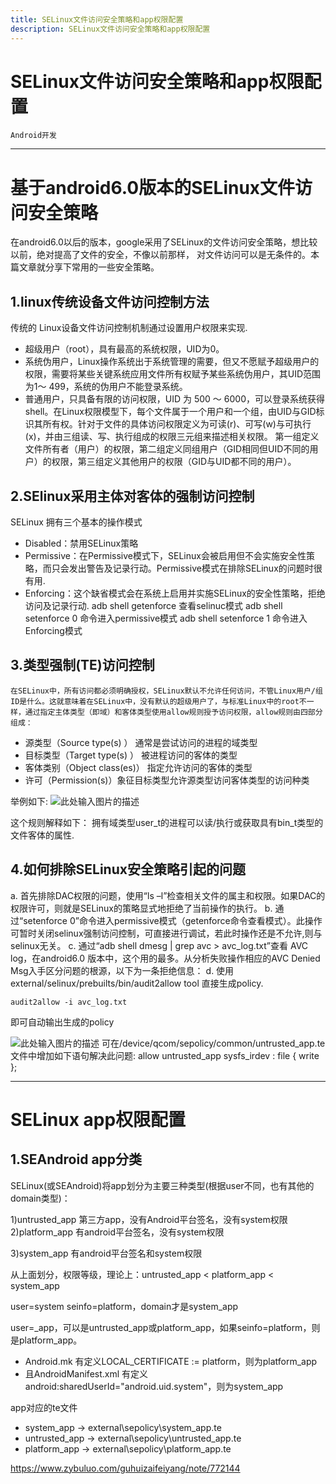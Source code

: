 ```yaml
---
title: SELinux文件访问安全策略和app权限配置
description: SELinux文件访问安全策略和app权限配置
---
```


# SELinux文件访问安全策略和app权限配置

```
Android开发
```

------



# 基于android6.0版本的SELinux文件访问安全策略

在android6.0以后的版本，google采用了SELinux的文件访问安全策略，想比较以前，绝对提高了文件的安全，不像以前那样， 
对文件访问可以是无条件的。本篇文章就分享下常用的一些安全策略。



## 1.linux传统设备文件访问控制方法

传统的 Linux设备文件访问控制机制通过设置用户权限来实现.

- 超级用户（root），具有最高的系统权限，UID为0。
- 系统伪用户，Linux操作系统出于系统管理的需要，但又不愿赋予超级用户的权限，需要将某些关键系统应用文件所有权赋予某些系统伪用户，其UID范围为1～ 499，系统的伪用户不能登录系统。
- 普通用户，只具备有限的访问权限，UID 为 500 ～ 6000，可以登录系统获得shell。在Linux权限模型下，每个文件属于一个用户和一个组，由UID与GID标识其所有权。针对于文件的具体访问权限定义为可读(r)、可写(w)与可执行(x)，并由三组读、写、执行组成的权限三元组来描述相关权限。 
  第一组定义文件所有者（用户）的权限，第二组定义同组用户（GID相同但UID不同的用户）的权限，第三组定义其他用户的权限（GID与UID都不同的用户）。



## 2.SElinux采用主体对客体的强制访问控制

SELinux 拥有三个基本的操作模式

- Disabled：禁用SELinux策略
- Permissive：在Permissive模式下，SELinux会被启用但不会实施安全性策略，而只会发出警告及记录行动。Permissive模式在排除SELinux的问题时很有用.
- Enforcing：这个缺省模式会在系统上启用并实施SELinux的安全性策略，拒绝访问及记录行动. 
  adb shell getenforce 查看selinuc模式 
  adb shell setenforce 0 命令进入permissive模式 
  adb shell setenforce 1 命令进入Enforcing模式



## 3.类型强制(TE)访问控制

```
在SELinux中，所有访问都必须明确授权，SELinux默认不允许任何访问，不管Linux用户/组ID是什么。这就意味着在SELinux中，没有默认的超级用户了，与标准Linux中的root不一样，通过指定主体类型（即域）和客体类型使用allow规则授予访问权限，allow规则由四部分组成：
```

- 源类型（Source type(s) ） 通常是尝试访问的进程的域类型
- 目标类型（Target type(s) ） 被进程访问的客体的类型
- 客体类别（Object class(es)） 指定允许访问的客体的类型
- 许可（Permission(s)）象征目标类型允许源类型访问客体类型的访问种类

举例如下: 
![此处输入图片的描述](http://blog.chinaunix.net/attachment/201609/2/7213935_1472782105wTR1.png)

这个规则解释如下： 
拥有域类型user_t的进程可以读/执行或获取具有bin_t类型的文件客体的属性.



## 4.如何排除SELinux安全策略引起的问题

a. 首先排除DAC权限的问题，使用“ls –l”检查相关文件的属主和权限。如果DAC的权限许可，则就是SELinux的策略显式地拒绝了当前操作的执行。 
b. 通过“setenforce 0”命令进入permissive模式（getenforce命令查看模式）。此操作可暂时关闭selinux强制访问控制，可直接进行调试，若此时操作还是不允许,则与selinux无关。 
c. 通过“adb shell dmesg | grep avc > avc_log.txt”查看 AVC log，在android6.0 版本中，这个用的最多。从分析失败操作相应的AVC Denied Msg入手区分问题的根源，以下为一条拒绝信息： 
d. 使用 external/selinux/prebuilts/bin/audit2allow tool 直接生成policy. 



```
audit2allow -i avc_log.txt  
```

即可自动输出生成的policy

![此处输入图片的描述](http://blog.chinaunix.net/attachment/201609/2/7213935_1472782299ZQBs.png) 
可在/device/qcom/sepolicy/common/untrusted_app.te文件中增加如下语句解决此问题: 
allow untrusted_app sysfs_irdev : file { write };



------



# SELinux app权限配置



## 1.SEAndroid app分类

SELinux(或SEAndroid)将app划分为主要三种类型(根据user不同，也有其他的domain类型)：

1)untrusted_app 第三方app，没有Android平台签名，没有system权限 
2)platform_app 有android平台签名，没有system权限

3)system_app 有android平台签名和system权限

从上面划分，权限等级，理论上：untrusted_app < platform_app < system_app

user=system seinfo=platform，domain才是system_app

user=_app，可以是untrusted_app或platform_app，如果seinfo=platform，则是platform_app。

- Android.mk 有定义LOCAL_CERTIFICATE := platform，则为platform_app
- 且AndroidManifest.xml 有定义android:sharedUserId="android.uid.system"，则为system_app

app对应的te文件

- system_app -> external\sepolicy\system_app.te
- untrusted_app -> external\sepolicy\untrusted_app.te
- platform_app -> external\sepolicy\platform_app.te

https://www.zybuluo.com/guhuizaifeiyang/note/772144